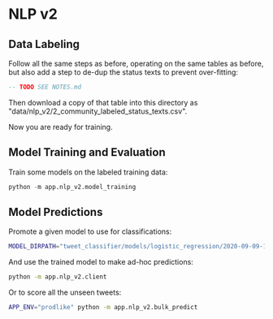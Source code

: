 # NLP v2

## Data Labeling

Follow all the same steps as before, operating on the same tables as before, but also add a step to de-dup the status texts to prevent over-fitting:

```sql
-- TODO SEE NOTES.md
```

Then download a copy of that table into this directory as "data/nlp_v2/2_community_labeled_status_texts.csv".

Now you are ready for training.

## Model Training and Evaluation

Train some models on the labeled training data:

```py
python -m app.nlp_v2.model_training
```

## Model Predictions

Promote a given model to use for classifications:

```sh
MODEL_DIRPATH="tweet_classifier/models/logistic_regression/2020-09-09-1719" python -m app.nlp.model_promotion python -m app.nlp_v2.model_promotion
```

And use the trained model to make ad-hoc predictions:

```sh
python -m app.nlp_v2.client
```

Or to score all the unseen tweets:

```sh
APP_ENV="prodlike" python -m app.nlp_v2.bulk_predict
```
